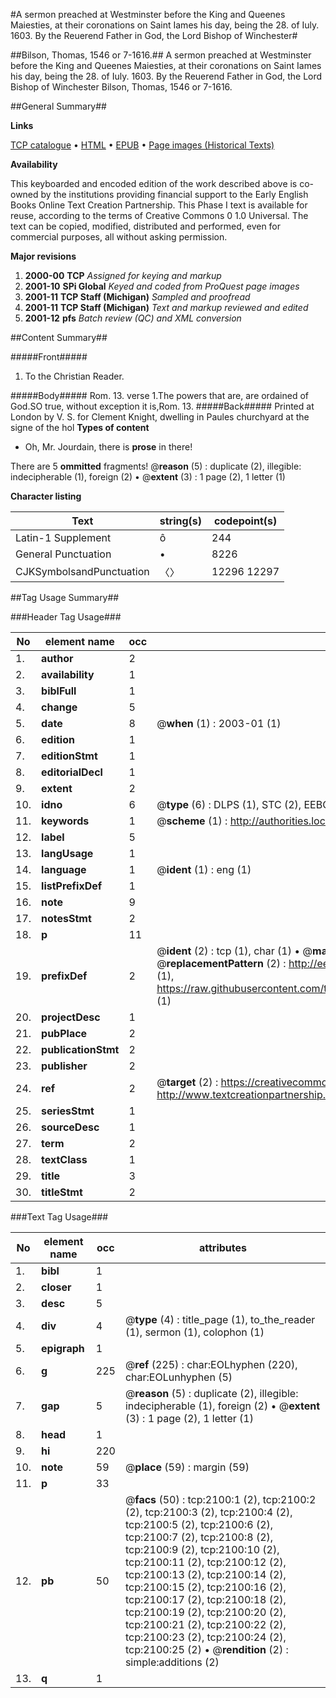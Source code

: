 #A sermon preached at Westminster before the King and Queenes Maiesties, at their coronations on Saint Iames his day, being the 28. of Iuly. 1603. By the Reuerend Father in God, the Lord Bishop of Winchester#

##Bilson, Thomas, 1546 or 7-1616.##
A sermon preached at Westminster before the King and Queenes Maiesties, at their coronations on Saint Iames his day, being the 28. of Iuly. 1603. By the Reuerend Father in God, the Lord Bishop of Winchester
Bilson, Thomas, 1546 or 7-1616.

##General Summary##

**Links**

[TCP catalogue](http://www.ota.ox.ac.uk/tcp/)  • 
[HTML](http://tei.it.ox.ac.uk/tcp/Texts-HTML/free/A16/A16148.html)  • 
[EPUB](http://tei.it.ox.ac.uk/tcp/Texts-EPUB/free/A16/A16148.epub) • 
[Page images (Historical Texts)](https://data.historicaltexts.jisc.ac.uk/view?pubId=eebo-99837760e&pageId=eebo-99837760e-2100-1)

**Availability**

This keyboarded and encoded edition of the
	       work described above is co-owned by the institutions
	       providing financial support to the Early English Books
	       Online Text Creation Partnership. This Phase I text is
	       available for reuse, according to the terms of Creative
	       Commons 0 1.0 Universal. The text can be copied,
	       modified, distributed and performed, even for
	       commercial purposes, all without asking permission.

**Major revisions**

1. __2000-00__ __TCP__ *Assigned for keying and markup*
1. __2001-10__ __SPi Global__ *Keyed and coded from ProQuest page images*
1. __2001-11__ __TCP Staff (Michigan)__ *Sampled and proofread*
1. __2001-11__ __TCP Staff (Michigan)__ *Text and markup reviewed and edited*
1. __2001-12__ __pfs__ *Batch review (QC) and XML conversion*

##Content Summary##

#####Front#####

1. To the Christian Reader.

#####Body#####
Rom. 13. verse 1.The powers that are, are ordained of God.SO true, without exception it is,Rom. 13. 
#####Back#####
Printed at London by V. S. for Clement Knight, dwelling in Paules churchyard at the signe of the hol
**Types of content**

  * Oh, Mr. Jourdain, there is **prose** in there!

There are 5 **ommitted** fragments! 
 @__reason__ (5) : duplicate (2), illegible: indecipherable (1), foreign (2)  •  @__extent__ (3) : 1 page (2), 1 letter (1)

**Character listing**


|Text|string(s)|codepoint(s)|
|---|---|---|
|Latin-1 Supplement|ô|244|
|General Punctuation|•|8226|
|CJKSymbolsandPunctuation|〈〉|12296 12297|

##Tag Usage Summary##

###Header Tag Usage###

|No|element name|occ|attributes|
|---|---|---|---|
|1.|__author__|2||
|2.|__availability__|1||
|3.|__biblFull__|1||
|4.|__change__|5||
|5.|__date__|8| @__when__ (1) : 2003-01 (1)|
|6.|__edition__|1||
|7.|__editionStmt__|1||
|8.|__editorialDecl__|1||
|9.|__extent__|2||
|10.|__idno__|6| @__type__ (6) : DLPS (1), STC (2), EEBO-CITATION (1), PROQUEST (1), VID (1)|
|11.|__keywords__|1| @__scheme__ (1) : http://authorities.loc.gov/ (1)|
|12.|__label__|5||
|13.|__langUsage__|1||
|14.|__language__|1| @__ident__ (1) : eng (1)|
|15.|__listPrefixDef__|1||
|16.|__note__|9||
|17.|__notesStmt__|2||
|18.|__p__|11||
|19.|__prefixDef__|2| @__ident__ (2) : tcp (1), char (1)  •  @__matchPattern__ (2) : ([0-9\-]+):([0-9IVX]+) (1), (.+) (1)  •  @__replacementPattern__ (2) : http://eebo.chadwyck.com/downloadtiff?vid=$1&page=$2 (1), https://raw.githubusercontent.com/textcreationpartnership/Texts/master/tcpchars.xml#$1 (1)|
|20.|__projectDesc__|1||
|21.|__pubPlace__|2||
|22.|__publicationStmt__|2||
|23.|__publisher__|2||
|24.|__ref__|2| @__target__ (2) : https://creativecommons.org/publicdomain/zero/1.0/ (1), http://www.textcreationpartnership.org/docs/. (1)|
|25.|__seriesStmt__|1||
|26.|__sourceDesc__|1||
|27.|__term__|2||
|28.|__textClass__|1||
|29.|__title__|3||
|30.|__titleStmt__|2||


###Text Tag Usage###

|No|element name|occ|attributes|
|---|---|---|---|
|1.|__bibl__|1||
|2.|__closer__|1||
|3.|__desc__|5||
|4.|__div__|4| @__type__ (4) : title_page (1), to_the_reader (1), sermon (1), colophon (1)|
|5.|__epigraph__|1||
|6.|__g__|225| @__ref__ (225) : char:EOLhyphen (220), char:EOLunhyphen (5)|
|7.|__gap__|5| @__reason__ (5) : duplicate (2), illegible: indecipherable (1), foreign (2)  •  @__extent__ (3) : 1 page (2), 1 letter (1)|
|8.|__head__|1||
|9.|__hi__|220||
|10.|__note__|59| @__place__ (59) : margin (59)|
|11.|__p__|33||
|12.|__pb__|50| @__facs__ (50) : tcp:2100:1 (2), tcp:2100:2 (2), tcp:2100:3 (2), tcp:2100:4 (2), tcp:2100:5 (2), tcp:2100:6 (2), tcp:2100:7 (2), tcp:2100:8 (2), tcp:2100:9 (2), tcp:2100:10 (2), tcp:2100:11 (2), tcp:2100:12 (2), tcp:2100:13 (2), tcp:2100:14 (2), tcp:2100:15 (2), tcp:2100:16 (2), tcp:2100:17 (2), tcp:2100:18 (2), tcp:2100:19 (2), tcp:2100:20 (2), tcp:2100:21 (2), tcp:2100:22 (2), tcp:2100:23 (2), tcp:2100:24 (2), tcp:2100:25 (2)  •  @__rendition__ (2) : simple:additions (2)|
|13.|__q__|1||

